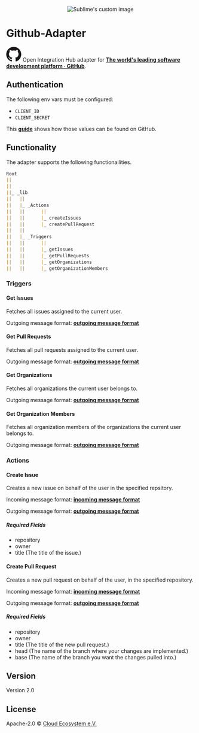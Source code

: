 <p align="center">
  <img src="https://github.com/openintegrationhub/openintegrationhub/blob/master/Assets/medium-oih-einzeilig-zentriert.jpg" alt="Sublime's custom image" width="400"/>
</p>

# Github-Adapter

<img src="logo.png" alt="Sublime's custom image" width="40"/> Open Integration Hub adapter for [**The world's leading software development platform · GitHub**](https://github.com).

## Authentication

The following env vars must be configured:

- `CLIENT_ID`
- `CLIENT_SECRET`

This [**guide**](https://auth0.com/docs/connections/social/github) shows how those values can be found on GitHub.

## Functionality

The adapter supports the following functionailities.

```markdown
Root
||
||
||_ _lib
||   ||
||   |_ _Actions
||   ||      ||
||   ||      |_ createIssues
||   ||      |_ createPullRequest
||   ||
||   |_ _Triggers
||   ||      ||
||   ||      |_ getIssues
||   ||      |_ getPullRequests
||   ||      |_ getOrganizations
||   ||      |_ getOrganizationMembers
```

### Triggers

#### Get Issues

Fetches all issues assigned to the current user.

Outgoing message format: [**outgoing message format**](lib/schemas/getIssues.out.json)

#### Get Pull Requests

Fetches all pull requests assigned to the current user.

Outgoing message format: [**outgoing message format**](lib/schemas/getPullRequests.out.json)

#### Get Organizations

Fetches all organizations the current user belongs to.

Outgoing message format: [**outgoing message format**](lib/schemas/getOrganizations.out.json)

#### Get Organization Members

Fetches all organization members of the organizations the current user belongs to.

Outgoing message format: [**outgoing message format**](lib/schemas/getOrganizationMembers.out.json)

### Actions

#### Create Issue

Creates a new issue on behalf of the user in the specified repsitory.

Incoming message format: [**incoming message format**](lib/schemas/createIssues.in.json)

Outgoing message format: [**outgoing message format**](lib/schemas/createIssues.out.json)

##### Required Fields

- repository
- owner
- title (The title of the issue.)

#### Create Pull Request

Creates a new pull request on behalf of the user, in the specified repository.

Incoming message format: [**incoming message format**](lib/schemas/createPullRequest.in.json)

Outgoing message format: [**outgoing message format**](lib/schemas/createPullRequest.out.json)

##### Required Fields

- repository
- owner
- title (The title of the new pull request.)
- head (The name of the branch where your changes are implemented.)
- base (The name of the branch you want the changes pulled into.)

## Version

Version 2.0

## License

Apache-2.0 © [Cloud Ecosystem e.V.](https://www.cloudecosystem.org/)
